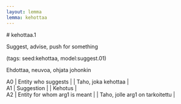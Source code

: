 ```yaml
---
layout: lemma
lemma: kehottaa
---
```


<div class="sense">
# <span class="sensename">kehottaa.1</span>

<span class="description">Suggest, advise, push for something</span>

(tags: seed:kehottaa, model:suggest.01)

<span class="description">Ehdottaa, neuvoa, ohjata johonkin</span>

A0 | Entity who suggests |   | Taho, joka kehottaa |  
A1 | Suggestion |   | Kehotus |  
A2 | Entity for whom arg1 is meant |   | Taho, jolle arg1 on tarkoitettu |  

</div>


